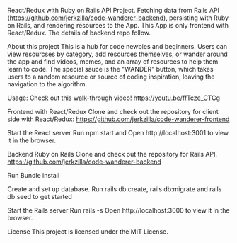 React/Redux with Ruby on Rails API Project. Fetching data from Rails API (https://github.com/jerkzilla/code-wanderer-backend), persisting with Ruby on Rails, and rendering resources to the App. This App is only frontend with React/Redux. The details of backend repo follow.

About this project
This is a hub for code newbies and beginners. Users can view resourcses by category, add resources themselves, or wander around the app and find videos, memes, and an array of resources to help them learn to code. The special sauce is the "WANDER" button, which takes users to a random resource or source of coding inspiration, leaving the navigation to the algorithm.

Usage:
Check out this walk-through video!
https://youtu.be/ffTcze_CTCg

Frontend with React/Redux
Clone and check out the repository for client side with React/Redux: https://github.com/jerkzilla/code-wanderer-frontend

Start the React server Run npm start and Open http://localhost:3001 to view it in the browser.

Backend Ruby on Rails
Clone and check out the repository for Rails API. https://github.com/jerkzilla/code-wanderer-backend

Run Bundle install

Create and set up database. Run rails db:create, rails db:migrate and rails db:seed to get started

Start the Rails server Run rails -s Open http://localhost:3000 to view it in the browser.

License
This project is licensed under the MIT License.